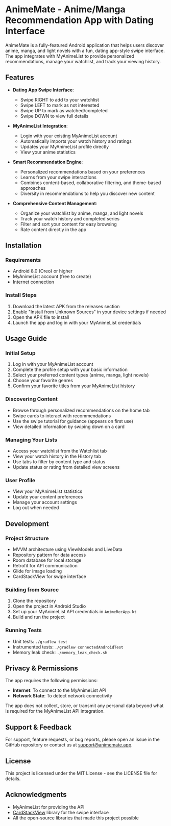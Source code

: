 # AnimeMate - Anime/Manga Recommendation App with Dating Interface

AnimeMate is a fully-featured Android application that helps users discover anime, manga, and light novels with a fun, dating app-style swipe interface. The app integrates with MyAnimeList to provide personalized recommendations, manage your watchlist, and track your viewing history.

## Features

- **Dating App Swipe Interface**:
  - Swipe RIGHT to add to your watchlist
  - Swipe LEFT to mark as not interested
  - Swipe UP to mark as watched/completed
  - Swipe DOWN to view full details

- **MyAnimeList Integration**:
  - Login with your existing MyAnimeList account
  - Automatically imports your watch history and ratings
  - Updates your MyAnimeList profile directly
  - View your anime statistics

- **Smart Recommendation Engine**:
  - Personalized recommendations based on your preferences
  - Learns from your swipe interactions
  - Combines content-based, collaborative filtering, and theme-based approaches
  - Diversity in recommendations to help you discover new content

- **Comprehensive Content Management**:
  - Organize your watchlist by anime, manga, and light novels
  - Track your watch history and completed series
  - Filter and sort your content for easy browsing
  - Rate content directly in the app

## Installation

### Requirements
- Android 8.0 (Oreo) or higher
- MyAnimeList account (free to create)
- Internet connection

### Install Steps
1. Download the latest APK from the releases section
2. Enable "Install from Unknown Sources" in your device settings if needed
3. Open the APK file to install
4. Launch the app and log in with your MyAnimeList credentials

## Usage Guide

### Initial Setup
1. Log in with your MyAnimeList account
2. Complete the profile setup with your basic information
3. Select your preferred content types (anime, manga, light novels)
4. Choose your favorite genres
5. Confirm your favorite titles from your MyAnimeList history

### Discovering Content
- Browse through personalized recommendations on the home tab
- Swipe cards to interact with recommendations
- Use the swipe tutorial for guidance (appears on first use)
- View detailed information by swiping down on a card

### Managing Your Lists
- Access your watchlist from the Watchlist tab
- View your watch history in the History tab
- Use tabs to filter by content type and status
- Update status or rating from detailed view screens

### User Profile
- View your MyAnimeList statistics
- Update your content preferences
- Manage your account settings
- Log out when needed

## Development

### Project Structure
- MVVM architecture using ViewModels and LiveData
- Repository pattern for data access
- Room database for local storage
- Retrofit for API communication
- Glide for image loading
- CardStackView for swipe interface

### Building from Source
1. Clone the repository
2. Open the project in Android Studio
3. Set up your MyAnimeList API credentials in `AnimeRecApp.kt`
4. Build and run the project

### Running Tests
- Unit tests: `./gradlew test`
- Instrumented tests: `./gradlew connectedAndroidTest`
- Memory leak check: `./memory_leak_check.sh`

## Privacy & Permissions

The app requires the following permissions:
- **Internet**: To connect to the MyAnimeList API
- **Network State**: To detect network connectivity

The app does not collect, store, or transmit any personal data beyond what is required for the MyAnimeList API integration.

## Support & Feedback

For support, feature requests, or bug reports, please open an issue in the GitHub repository or contact us at support@animemate.app.

## License

This project is licensed under the MIT License - see the LICENSE file for details.

## Acknowledgments

- MyAnimeList for providing the API
- [CardStackView](https://github.com/yuyakaido/CardStackView) library for the swipe interface
- All the open-source libraries that made this project possible